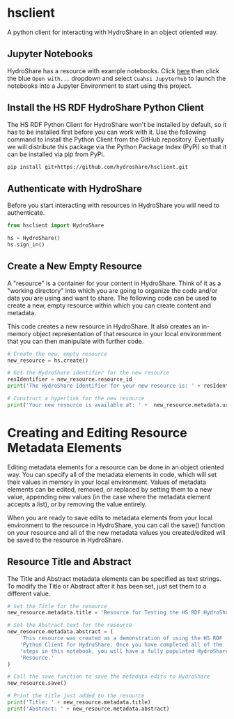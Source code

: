 # hsclient
A python client for interacting with HydroShare in an object oriented way.

## Jupyter Notebooks
HydroShare has a resource with example notebooks.  Click [here](https://www.hydroshare.org/resource/7561aa12fd824ebb8edbee05af19b910/) then click the blue `Open with...` dropdown and select `Cuahsi Jupyterhub` to launch the notebooks into a Jupyter Environment to start using this project.


## Install the HS RDF HydroShare Python Client
The HS RDF Python Client for HydroShare won't be installed by default, so it has to be installed first before you can work with it. Use the following command to install the Python Client from the GitHub repository. Eventually we will distribute this package via the Python Package Index (PyPi) so that it can be installed via pip from PyPi.

```bash
pip install git+https://github.com/hydroshare/hsclient.git
```

## Authenticate with HydroShare
Before you start interacting with resources in HydroShare you will need to authenticate.
```python
from hsclient import HydroShare

hs = HydroShare()
hs.sign_in()
```

## Create a New Empty Resource
A "resource" is a container for your content in HydroShare. Think of it as a "working directory" into which you are going to organize the code and/or data you are using and want to share. The following code can be used to create a new, empty resource within which you can create content and metadata.

This code creates a new resource in HydroShare. It also creates an in-memory object representation of that resource in your local environmment that you can then manipulate with further code.
```python
# Create the new, empty resource
new_resource = hs.create()

# Get the HydroShare identifier for the new resource
resIdentifier = new_resource.resource_id
print('The HydroShare Identifier for your new resource is: ' + resIdentifier)

# Construct a hyperlink for the new resource
print('Your new resource is available at: ' +  new_resource.metadata.url)
```

# Creating and Editing Resource Metadata Elements
Editing metadata elements for a resource can be done in an object oriented way. You can specify all of the metadata elements in code, which will set their values in memory in your local environment. Values of metadata elements can be edited, removed, or replaced by setting them to a new value, appending new values (in the case where the metadata element accepts a list), or by removing the value entirely.

When you are ready to save edits to metadata elements from your local environment to the resource in HydroShare, you can call the save() function on your resource and all of the new metadata values you created/edited will be saved to the resource in HydroShare.

## Resource Title and Abstract
The Title and Abstract metadata elements can be specified as text strings. To modify the Title or Abstract after it has been set, just set them to a different value.

```python
# Set the Title for the resource
new_resource.metadata.title = 'Resource for Testing the HS RDF HydroShare Python Client'

# Set the Abstract text for the resource
new_resource.metadata.abstract = (
    'This resource was created as a demonstration of using the HS RDF ' 
    'Python Client for HydroShare. Once you have completed all of the '
    'steps in this notebook, you will have a fully populated HydroShare '
    'Resource.'
)

# Call the save function to save the metadata edits to HydroShare
new_resource.save()

# Print the title just added to the resource
print('Title: ' + new_resource.metadata.title)
print('Abstract: ' + new_resource.metadata.abstract)
```
